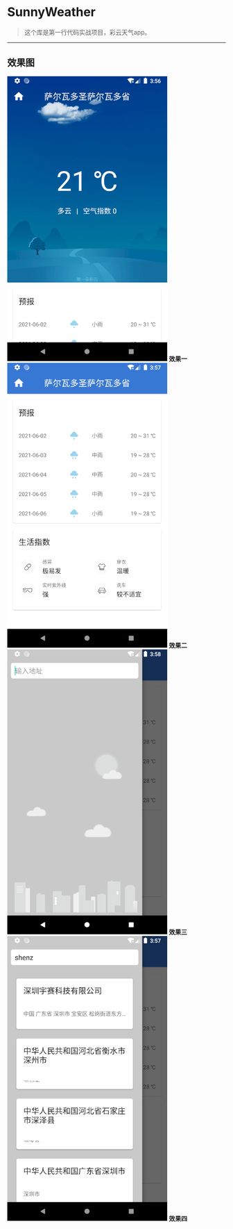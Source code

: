 # SunnyWeather
> 这个库是第一行代码实战项目，彩云天气app。

-----
## 效果图
 ![sdfsd](./screenshot/one.jpg "效果图")
**效果一**  
![sdfsd](./screenshot/two.jpg "效果图")
**效果二**
 ![sdfsd](./screenshot/three.jpg "效果图")
**效果三**
 ![sdfsd](./screenshot/four.jpg "效果图")
**效果四**

